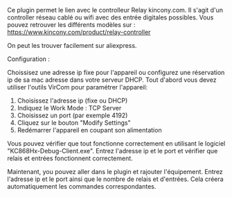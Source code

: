 Ce plugin permet le lien avec le controlleur Relay kincony.com.
Il s'agit d'un controller réseau cablé ou wifi avec des entrée digitales possibles.
Vous pouvez retrouver les différents modèles sur : https://www.kincony.com/product/relay-controller

On peut les trouver facilement sur aliexpress.

Configuration :

Choissisez une adresse ip fixe pour l'appareil ou configurez une réservation ip de sa mac adresse dans votre serveur DHCP.
Tout d'abord vous devez utiliser l'outils VirCom pour paramétrer l'appareil:
1. Choisissez l'adresse ip (fixe ou DHCP)
2. Indiquez le Work Mode : TCP Server
3. Choisissez un port (par exemple 4192)
4. Cliquez sur le bouton "Modify Settings"
5. Redémarrer l'appareil en coupant son alimentation

Vous pouvez vérifier que tout fonctionne correctement en utilisant le logiciel "KC868Hx-Debug-Client.exe".
Entrez l'adresse ip et le port et vérifier que relais et entrées fonctionnent correctement.

Maintenant, you pouvez aller dans le plugin et rajouter l'équipement.
Entrez l'adresse ip et le port ainsi que le nombre de relais et d'entrées. 
Cela créera automatiquement les commandes correspondantes.
